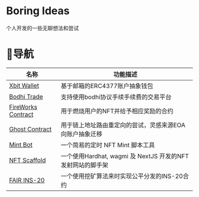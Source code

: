 # Boring Ideas
个人开发的一些无聊想法和尝试

# 🧭导航
|名称|功能描述|
|----|----|
|[Xbit Wallet](https://github.com/lukema95/xbit-wallet)|基于邮箱的ERC4377账户抽象钱包
|[Bodhi Trade](https://github.com/lukema95/bodhi-trade)|支持使用bodhi协议手续手续费的交易平台|
|[FireWorks Contract](./fireworks-contracts/README.md)|用于燃烧用户的NFT并给予相应奖励的合约|
|[Ghost Contract](./ghost-contracts/README.md)|用于链上地址路由重定向的尝试，灵感来源EOA向账户抽象迁移|
|[Mint Bot](./mint-bot/README.md)|一个简易的定时 NFT Mint 脚本工具|
|[NFT Scaffold](./nft-scaffold/README.md)|一个使用Hardhat, wagmi 及 NextJS 开发的NFT发射网站的脚手架|
|[FAIR INS-20](./fair-ins20/README.md)|一个使用挖矿算法来时实现公平分发的INS-20合约|